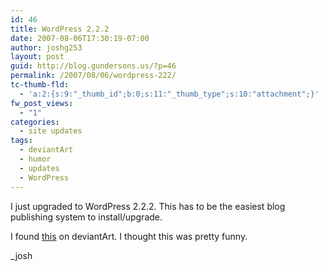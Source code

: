 ```yaml
---
id: 46
title: WordPress 2.2.2
date: 2007-08-06T17:30:19-07:00
author: joshg253
layout: post
guid: http://blog.gundersons.us/?p=46
permalink: /2007/08/06/wordpress-222/
tc-thumb-fld:
  - 'a:2:{s:9:"_thumb_id";b:0;s:11:"_thumb_type";s:10:"attachment";}'
fw_post_views:
  - "1"
categories:
  - site updates
tags:
  - deviantArt
  - humor
  - updates
  - WordPress
---
```

I just upgraded to WordPress 2.2.2. This has to be the easiest blog publishing system to install/upgrade.

I found <a href="http://www.queenjamesbible.com/">this</a> on deviantArt. I thought this was pretty funny.

_josh